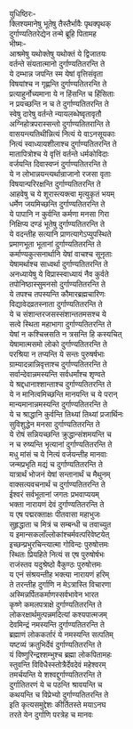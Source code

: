 युधिष्ठिरः-   
क्लिश्यमानेषु भूतेषु तैस्तैर्भावैः पृथक्पृथक्  
दुर्गाण्यतितरेद्येन तन्मे ब्रूहि पितामह  
भीष्मः-  
आश्रमेषु यथोक्तेषु यथोक्तं ये द्विजातयः  
वर्तन्ते संयतात्मानो दुर्गाण्यतितरन्ति ते  
ये दम्भान्न जपन्ति स्म येषां वृत्तिसंवृता  
विषयांश्च न गृह्णन्ति दुर्गाण्यतितरन्ति ते  
प्रत्याहुर्नोच्यमाना ये न हिंसन्ति च हिंसिताः  
न प्रयच्छन्ति न च ते दुर्गाण्यतितरन्ति ते  
स्वेषु दारेषु वर्तन्ते न्यायलब्धेष्वृतावृतौ  
अग्निहोत्रपरास्सन्तो दुर्गाण्यतितरान्ति ते  
वासयन्त्यतिथीन्नित्यं नित्यं ये वाऽनसूयकाः  
नित्यं स्वाध्यायशीलाश्च दुर्गाण्यतितरन्ति ते  
मातापित्रोश्च ये वृत्तिं वर्तन्ते धर्मकोविदाः  
वर्जयन्ति दिवास्वप्नं दुर्गाण्यतितरन्ति ते  
ये न लोभान्नयन्त्यर्थान्राजानो रजसा वृताः  
विषयान्परिरक्षन्ति दुर्गाण्यतितरन्ति ते  
आहवेषु च ये शूरास्त्यक्त्वा मृत्युकृतं भयम्  
धर्मेण जयमिच्छन्ति दुर्गाण्यतितरन्ति ते  
ये पापानि न कुर्वन्ति कर्मणा मनसा गिरा  
निक्षिप्य दण्डं भूतेषु दुर्गाण्यतितरन्ति ते  
ये वदन्तीह सत्यानि प्राणत्यागेऽप्युपस्थिते  
प्रमाणभूता भूतानां दुर्गाण्यतितरन्ति ते  
कर्माण्यकुत्सनार्थानि येषां वाचश्च सूनृताः  
येषामर्थाश्च साध्वर्था दुर्गाण्यतितरन्ति ते  
अनध्यायेषु ये विप्रास्स्वाध्यायं नैव कुर्वते  
तपोनिष्ठास्सुमनसो दुर्गाण्यतितरन्ति ते  
ये तपश्च तपस्यन्ति कौमारब्रह्मचारिणः  
विद्यावेदव्रतस्नाता दुर्गाण्यतितरन्ति ते  
ये च संशान्तरजसस्संशान्ततमसश्च ये  
सत्वे स्थिता महाभागा दुर्गाण्यतितरन्ति ते  
येषां न कश्चित्त्रसति न त्रसन्ति हि कस्यचित्  
येषामात्मसमो लोको दुर्गाण्यतितरन्ति ते  
परश्रिया न तप्यन्ति ये सन्तः पुरुषर्षभाः  
ग्राम्यादन्नान्निवृत्ताश्च दुर्गाण्यतितरन्ति ते  
सर्वान्देवान्नमस्यन्ति सर्वधर्मांश्च शृण्वते  
ये श्रद्दधानाश्शान्ताश्च दुर्गाण्यतितरन्ति ते  
ये न मानित्वमिच्छन्ति मानयन्ति च ये परान्  
मान्यमानान्नमस्यन्ति दुर्गाण्यतितरन्ति ते  
ये च श्राद्धानि कुर्वन्ति तिथ्यां तिथ्यां प्रजार्थिनः  
सुविशुद्धेन मनसा दुर्गाण्यतितरन्ति ते  
ये रोषं सन्नियच्छन्ति क्रुद्धान्संशमयन्ति च  
न च रुष्यन्ति भृत्यानां दुर्गाण्यतितरन्ति ते  
मधु मांसं च ये नित्यं वर्जयन्तीह मानवाः  
जन्मप्रभृति मद्यं च दुर्गाण्यतितरन्ति ते  
यात्रार्थं भोजनं येषां सन्तानार्थं च मैथुनम्  
वाक्सत्यवचनार्थं च दुर्गाण्यतितरन्ति ते  
ईश्वरं सर्वभूतानां जगतः प्रभवाप्ययम्  
भक्ता नारायणं देवं दुर्गाण्यतितरन्ति ते  
य एष पद्मरक्ताक्षः पीतवासा महाभुजः  
सुहृद्धाता च मित्रं च सम्बन्धी च तवाच्युत  
य इमान्सकलाँल्लोकांश्चर्मवत्परिवेष्टयेत्  
इच्छन्प्रभुरचिन्त्यात्मा गोविन्दः पुरुषोत्तमः  
स्थितः प्रियहिते नित्यं स एष पुरुषोर्षभः  
राजंस्तव यदुश्रेष्ठो वैकुण्ठः पुरुषोत्तमः  
य एनं संश्रयन्तीह भक्त्या नारायणं हरिम्  
ते तरन्तीह दुर्गाणि न मेऽत्रास्ति विचारणा  
अस्मिन्नर्पितकर्माणस्सर्वभावेन भारत  
कृष्णे कमलपत्राक्षे दुर्गाण्यतितरन्ति ते  
लोकरक्षार्थमुत्पन्नमदित्यां कश्यपात्मजम्  
देवमिन्द्रं नमस्यन्ति दुर्गाण्यतितरन्ति ते  
ब्रह्माणं लोककर्तारं ये नमस्यन्ति सत्पतिम्  
यष्टव्यं क्रतुभिर्देवं दुर्गाण्यतितरन्ति ते  
यं विष्णुरिन्द्रश्शम्भुश्च ब्रह्मा लोकपितामहः  
स्तुवन्ति विविधैस्स्तोत्रैर्देवदेवं महेश्वरम्  
तमर्चयन्ति ये शश्वद्दुर्गाण्यतितरन्ति ते  
दुर्गातितरणं ये च पठन्ति श्रावयन्ति च  
कथयन्ति च विप्रेभ्यो दुर्गाण्यतितरन्ति ते  
इति कृत्यसमुद्देशः कीर्तितस्ते मयाऽनघ  
तरते येन दुर्गाणि परत्रेह च मानवः   

